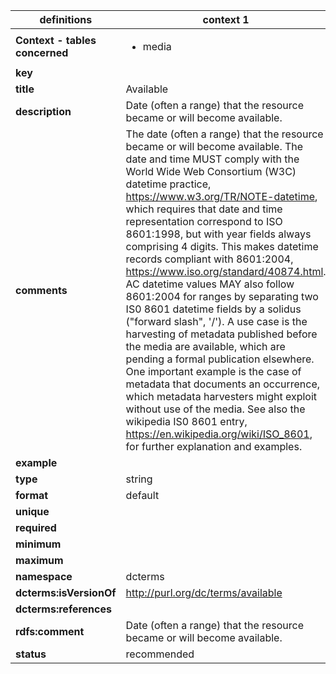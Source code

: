 

| definitions | context 1 |
|-|-|
| **Context - tables concerned** | <ul><li>media</li></ul> |
| **key** |  |
| **title** | Available |
| **description** | Date (often a range) that the resource became or will become available. |
| **comments** | The date (often a range) that the resource became or will become available. The date and time MUST comply with the World Wide Web Consortium (W3C) datetime practice, https://www.w3.org/TR/NOTE-datetime, which requires that date and time representation correspond to ISO 8601:1998, but with year fields always comprising 4 digits. This makes datetime records compliant with 8601:2004, https://www.iso.org/standard/40874.html. AC datetime values MAY also follow 8601:2004 for ranges by separating two IS0 8601 datetime fields by a solidus ("forward slash", '/'). A use case is the harvesting of metadata published before the media are available, which are pending a formal publication elsewhere. One important example is the case of metadata that documents an occurrence, which metadata harvesters might exploit without use of the media. See also the wikipedia IS0 8601 entry, https://en.wikipedia.org/wiki/ISO_8601, for further explanation and examples. |
| **example** |  |
| **type** | string |
| **format** | default |
| **unique** |  |
| **required** |  |
| **minimum** |  |
| **maximum** |  |
| **namespace** | dcterms |
| **dcterms:isVersionOf** | http://purl.org/dc/terms/available |
| **dcterms:references** |  |
| **rdfs:comment** | Date (often a range) that the resource became or will become available. |
| **status** | recommended |
